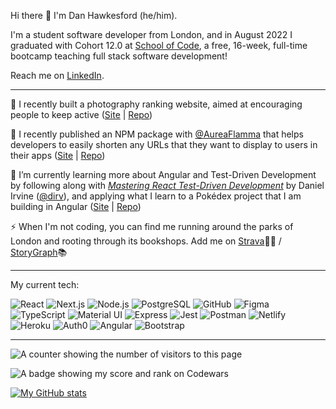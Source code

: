 Hi there 👋 I'm Dan Hawkesford (he/him).

I'm a student software developer from London, and in August 2022 I graduated with Cohort 12.0 at [School of Code](https://www.schoolofcode.co.uk/), a free, 16-week, full-time bootcamp teaching full stack software development! 

Reach me on [LinkedIn](https://www.linkedin.com/in/daniel-hawkesford/).

---

🔭 I recently built a photography ranking website, aimed at encouraging people to keep active ([Site](https://the-wall-app.netlify.app/) | [Repo](https://github.com/DHawkesford/the-wall))

👯 I recently published an NPM package with [@AureaFlamma](https://github.com/AureaFlamma) that helps developers to easily shorten any URLs that they want to display to users in their apps ([Site](https://www.npmjs.com/package/linkclipper) | [Repo](https://github.com/DHawkesford/LinkClipper))

🌱 I’m currently learning more about Angular and Test-Driven Development by following along with *[Mastering React Test-Driven Development](https://github.com/PacktPublishing/Mastering-React-Test-Driven-Development-Second-Edition)* by Daniel Irvine ([@dirv](https://github.com/dirv)), and applying what I learn to a Pokédex project that I am building in Angular ([Site](https://dangular-pokedex.netlify.app/) | [Repo](https://github.com/DHawkesford/angular-pokedex)) 

⚡ When I'm not coding, you can find me running around the parks of London and rooting through its bookshops. Add me on [Strava](https://www.strava.com/athletes/691392)🏃‍♂️ / [StoryGraph](https://app.thestorygraph.com/profile/dhawkesford)📚

---

My current tech:

![React](https://img.shields.io/badge/react-20232A.svg?style=for-the-badge&logo=react)
![Next.js](https://img.shields.io/badge/next.js-black.svg?style=for-the-badge&logo=next.js)
![Node.js](https://img.shields.io/badge/node.js-339933.svg?style=for-the-badge&logo=node.js&logoColor=white)
![PostgreSQL](https://img.shields.io/badge/postgresql-4169E1.svg?style=for-the-badge&logo=postgresql&logoColor=white)
![GitHub](https://img.shields.io/badge/github-181717.svg?style=for-the-badge&logo=github&logoColor=white)
![Figma](https://img.shields.io/badge/figma-F24E1E.svg?style=for-the-badge&logo=figma&logoColor=white)
![TypeScript](https://img.shields.io/badge/typescript-3178C6.svg?style=for-the-badge&logo=typescript&logoColor=white)
![Material UI](https://img.shields.io/badge/mui-007FFF.svg?style=for-the-badge&logo=mui&logoColor=white)
![Express](https://img.shields.io/badge/express-000000.svg?style=for-the-badge&logo=express&logoColor=white)
![Jest](https://img.shields.io/badge/jest-C21325.svg?style=for-the-badge&logo=jest&logoColor=white)
![Postman](https://img.shields.io/badge/postman-FF6C37.svg?style=for-the-badge&logo=postman&logoColor=white)
![Netlify](https://img.shields.io/badge/netlify-00C7B7.svg?style=for-the-badge&logo=netlify&logoColor=white)
![Heroku](https://img.shields.io/badge/heroku-430098.svg?style=for-the-badge&logo=heroku&logoColor=white)
![Auth0](https://img.shields.io/badge/auth0-EB5424.svg?style=for-the-badge&logo=auth0&logoColor=white)
![Angular](https://img.shields.io/badge/angular-DD0031.svg?style=for-the-badge&logo=angular&logoColor=white)
![Bootstrap](https://img.shields.io/badge/bootstrap-7952B3.svg?style=for-the-badge&logo=bootstrap&logoColor=white)

---

![A counter showing the number of visitors to this page](https://visitor-badge.glitch.me/badge?page_id=dhawkesford.dhawkesford&left_color=blue&right_color=black)

![A badge showing my score and rank on Codewars](https://www.codewars.com/users/DHawkesford/badges/micro)

[![My GitHub stats](https://github-readme-stats.vercel.app/api?username=dhawkesford&hide=stars,issues&count_private=true&show_icons=true&theme=calm)](https://github.com/anuraghazra/github-readme-stats)

<!--
**DHawkesford/DHawkesford** is a ✨ _special_ ✨ repository because its `README.md` (this file) appears on your GitHub profile.

Here are some ideas to get you started:

- 🔭 I’m currently working on ...
- 🌱 I’m currently learning ...
- ⚡ Fun fact: ...
- 👯 I’m looking to collaborate on ...
- 🤔 I’m looking for help with ...
- 💬 Ask me about ...
- 📫 How to reach me: ...
- 😄 Pronouns: ...
-->
